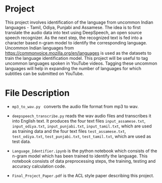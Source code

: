 # Project

This project involves identification of the language from uncommon Indian languages - Tamil, Odiya, Punjabi and Assamese. The idea is to first translate the audio data into text using DeepSpeech, an open source speech recognizer. As the next step, the recognized text is fed into a character based n-gram model to identify the corresponding language. Uncommon Indian languages from https://commonvoice.mozilla.org/en/languages is used as the datasets to train the language identification model. This project will be useful to tag uncommon languages spoken in YouTube videos. Tagging these uncommon languages will help in expanding the number of languages for which subtitles can be submitted on YouTube.

# File Description

* `mp3_to_wav.py ` converts the audio file format from mp3 to wav.

* `deepspeech_transcribe.py` reads the wav audio files and transcribes it into English text. It produces the four text files `input_assamese.txt`, `input_odiya.txt`, `input_punjabi.txt`, `input_tamil.txt`, which are used as training data and the four text files `test_assamese.txt`, `test_odiya.txt`, `test_punjabi.txt`, `test_tamil.txt`, which are used as test data.

* `Language_Identifier.ipynb` is the python notebook which consists of the n-gram model which has been trained to identify the language. This notebook consists of data preprocessing steps, the training, testing and accuracy calculation code.

* `Final_Project_Paper.pdf` is the ACL style paper describing this project.